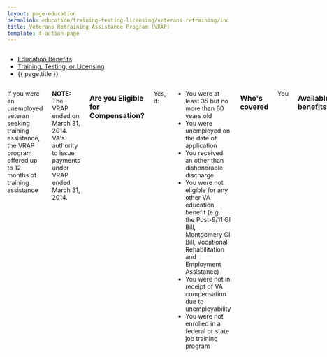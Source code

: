 ```yaml
---
layout: page-education
permalink: education/training-testing-licensing/veterans-retraining/index.html
title: Veterans Retraining Assistance Program (VRAP)
template: 4-action-page
---
```


<div class="splash" markdown="0">
<div class="row" markdown="0">
<div class="small-12 columns" markdown="0">

<ul class="breadcrumbs" role="menubar" aria-label="Primary">
<li class="parent"><a href="{{ site.url }}/education/">Education Benefits</a></li>
<li class="parent"><a href="{{ site.url }}/education/training-testing-licensing/">Training, Testing, or Licensing</a></li>
<li class="active">{{ page.title }}</li>
</ul>

</div>
</div>
</div>

<div class="main" role="main" markdown="0">

<!--<div class="action-bar">
  <div class="row">
    <div class="small-12 columns">
      
    </div>
  </div>  
</div>-->

<div class="section one" markdown="0">
<div class="primary" markdown="0">
<div class="row" markdown="0">
<div class="small-12 columns" markdown="1">

If you were an unemployed veteran seeking training assistance, the VRAP program offered up to 12 months of training assistance

**NOTE:** The VRAP ended on March 31, 2014. VA's authority to issue payments under VRAP ended March 31, 2014. 

### Are you Eligible for Compensation?

Yes, if:  

-	You were at least 35 but no more than 60 years old
-	You were unemployed on the date of application
-	You received an other than dishonorable discharge
-	You were not eligible for any other VA education benefit (e.g.: the Post-9/11 GI Bill, Montgomery GI Bill, Vocational Rehabilitation and Employment Assistance)
-	You were not in receipt of VA compensation due to unemployability
-	You were not enrolled in a federal or state job training program

### Who's covered
You

### Available benefits 
-	Educational benefits in the form of training assistance


### How it works
Students currently receiving VRAP benefits may verify their enrollment for March as usual through VA’s Web Automated Verification of Enrollment or Interactive Voice Response on or after March 31. [Verify attendance here](https://www.gibill.va.gov/wave) or call the customer service team at  888-442-4551 [7 a.m. – 7 p.m. (CDT)]. Students must notify School Certifying Officials and VA at 888-GI Bill-1 (888-442-4551) of any changes in enrollment that occur on or after April 1, 2014 .


</div>
</div>
</div>


</div>
